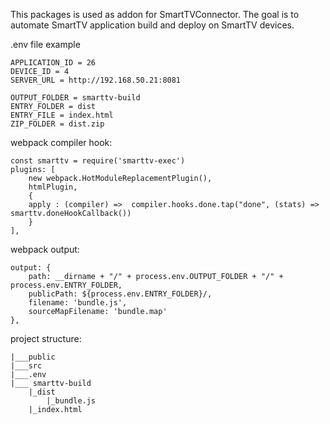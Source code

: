 This packages is used as addon for SmartTVConnector. The goal is to automate SmartTV application build and deploy on SmartTV devices.

.env file example

    APPLICATION_ID = 26
    DEVICE_ID = 4
    SERVER_URL = http://192.168.50.21:8081

    OUTPUT_FOLDER = smarttv-build
    ENTRY_FOLDER = dist
    ENTRY_FILE = index.html
    ZIP_FOLDER = dist.zip

webpack compiler hook:

    const smarttv = require('smarttv-exec')
    plugins: [
        new webpack.HotModuleReplacementPlugin(),
        htmlPlugin,
        {
        apply : (compiler) =>  compiler.hooks.done.tap("done", (stats) => smarttv.doneHookCallback())
        }
    ],

webpack output:

    output: {
        path: __dirname + "/" + process.env.OUTPUT_FOLDER + "/" + process.env.ENTRY_FOLDER,
        publicPath: ${process.env.ENTRY_FOLDER}/,
        filename: 'bundle.js',
        sourceMapFilename: 'bundle.map'
    },

project structure:
    
    |___public
    |___src
    |___.env
    |___ smarttv-build
        |_dist
            |_bundle.js
        |_index.html